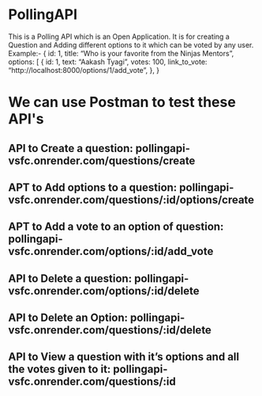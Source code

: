 # PollingAPI

This is a Polling API which is an Open Application. 
It is for creating a Question and Adding different options to it which can be voted by any user.
Example:-
{
id: 1,
    title: “Who is your favorite from the Ninjas Mentors”,
    options: [
            {
            id: 1,
            text: “Aakash Tyagi”,
            votes: 100,
            link_to_vote: “http://localhost:8000/options/1/add_vote”,
            },
}

# We can use Postman to test these API's

## API to Create a question: pollingapi-vsfc.onrender.com/questions/create

## APT to Add options to a question: pollingapi-vsfc.onrender.com/questions/:id/options/create

## APT to Add a vote to an option of question: pollingapi-vsfc.onrender.com/options/:id/add_vote

## API to Delete a question: pollingapi-vsfc.onrender.com/options/:id/delete

## API to Delete an Option: pollingapi-vsfc.onrender.com/questions/:id/delete

## API to View a question with it’s options and all the votes given to it: pollingapi-vsfc.onrender.com/questions/:id

